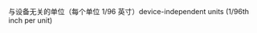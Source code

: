 <span data-ttu-id="9c1c9-101">与设备无关的单位（每个单位 1/96 英寸）</span><span class="sxs-lookup"><span data-stu-id="9c1c9-101">device-independent units (1/96th inch per unit)</span></span>
